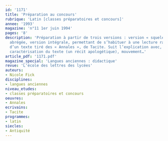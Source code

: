 ```yaml
---
id: '1171'
title: 'Préparation au concours'
rubrique: 'Latin [classes préparatoires et concours]'
annee: '1993'
magazine: 'n°11 1er juin 1994'
pages: '8'
description: 'Préparation à partir de trois versions : version « squelette », version
  abrégée, version intégrale, permettant de s’habituer à une lecture rapide, à partir
  d’un texte tiré des « Annales », de Tacite. Suit l’explication avec, introduction,
  caractérisation du texte (un récit apologétique), mouvement…'
article_pdf: '1171.pdf'
magazine_special: 'Langues anciennes : didactique'
revue: 'L’école des lettres des lycées'
auteurs:
- Nicole Fick
disciplines:
- langues anciennes
niveau_etudes:
- classes préparatoires et concours
oeuvres:
- Annales
ecrivains:
- Tacite
programmes:
- latin
siecles:
- Antiquité
---
```

